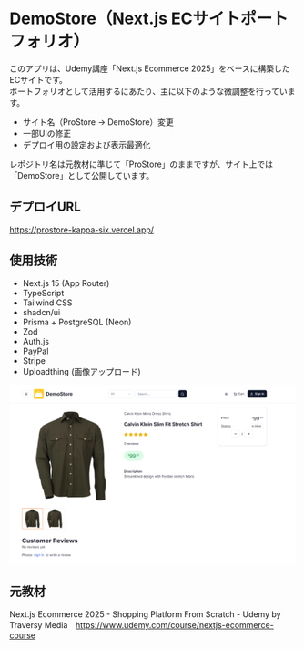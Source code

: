 # DemoStore（Next.js ECサイトポートフォリオ）

このアプリは、Udemy講座「Next.js Ecommerce 2025」をベースに構築したECサイトです。  
ポートフォリオとして活用するにあたり、主に以下のような微調整を行っています。

- サイト名（ProStore → DemoStore）変更
- 一部UIの修正
- デプロイ用の設定および表示最適化
  
レポジトリ名は元教材に準じて「ProStore」のままですが、サイト上では「DemoStore」として公開しています。

## デプロイURL
https://prostore-kappa-six.vercel.app/

## 使用技術
- Next.js 15 (App Router)
- TypeScript
- Tailwind CSS
- shadcn/ui
- Prisma + PostgreSQL (Neon)
- Zod
- Auth.js
- PayPal
- Stripe
- Uploadthing (画像アップロード)

![サンプルイメージ](https://github.com/t-kitamoto/prostore/blob/main/public/images/sample.png)

## 元教材
Next.js Ecommerce 2025 - Shopping Platform From Scratch - Udemy by Traversy Media　https://www.udemy.com/course/nextjs-ecommerce-course
